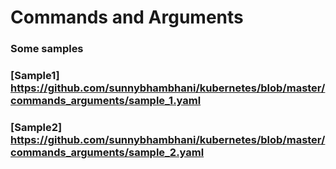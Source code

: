 # Commands and Arguments

### Some samples
### [Sample1] https://github.com/sunnybhambhani/kubernetes/blob/master/commands_arguments/sample_1.yaml
### [Sample2] https://github.com/sunnybhambhani/kubernetes/blob/master/commands_arguments/sample_2.yaml
